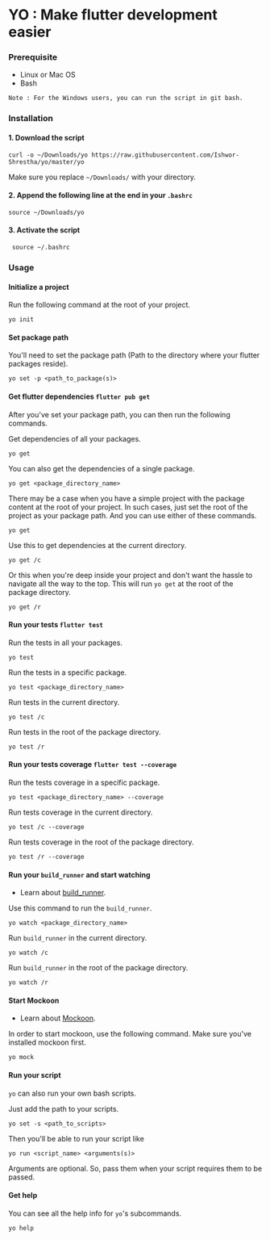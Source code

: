 # YO : Make flutter development easier

### Prerequisite

- Linux or Mac OS
- Bash

 `Note : For the Windows users, you can run the script in git bash.`

### Installation

#### 1. Download the script
```shell script
curl -o ~/Downloads/yo https://raw.githubusercontent.com/Ishwor-Shrestha/yo/master/yo
```
Make sure you replace `~/Downloads/` with your directory.

#### 2. Append the following line at the end in your `.bashrc`
```shell script
source ~/Downloads/yo  
```

#### 3. Activate the script
```shell script
 source ~/.bashrc  
```

### Usage

#### Initialize a project

Run the following command at the root of your project.
```shell script
yo init
```

#### Set package path
You'll need to set the package path (Path to the directory where your flutter packages reside).

```shell script
yo set -p <path_to_package(s)>
```

#### Get flutter dependencies `flutter pub get`
After you've set your package path, you can then run the following commands.

Get dependencies of all your packages.
```shell script
yo get
```

You can also get the dependencies of a single package.
```shell script
yo get <package_directory_name>
```

There may be a case when you have a simple project with the package content at the root of your project. In such cases, just set the root of the project as your package path. And you can use either of these commands.
```shell script
yo get
```

Use this to get dependencies at the current directory.
```shell script
yo get /c
```

Or this when you're deep inside your project and don't want the hassle to navigate all the way to the top. This will run `yo get` at the root of the package directory.
```shell script
yo get /r
```

#### Run your tests `flutter test`
Run the tests in all your packages.
```shell script
yo test
```

Run the tests in a specific package.
```shell script
yo test <package_directory_name>
```

Run tests in the current directory.
```shell script
yo test /c
```

Run tests in the root of the package directory.
```shell script
yo test /r
```

#### Run your tests coverage `flutter test --coverage`
Run the tests coverage in a specific package.
```shell script
yo test <package_directory_name> --coverage
```

Run tests coverage in the current directory.
```shell script
yo test /c --coverage
```

Run tests coverage in the root of the package directory.
```shell script
yo test /r --coverage
```

#### Run your `build_runner` and start watching
- Learn about [build_runner](https://pub.dev/packages/build_runner).

Use this command to run the `build_runner`.

```shell script
yo watch <package_directory_name>
```

Run `build_runner` in the current directory.
```shell script
yo watch /c
```

Run `build_runner` in the root of the package directory.
```shell script
yo watch /r
```

#### Start Mockoon
- Learn about [Mockoon](https://mockoon.com/).

In order to start mockoon, use the following command. Make sure you've installed mockoon first.
```shell script
yo mock
```

#### Run your script
`yo` can also run your own bash scripts.

Just add the path to your scripts.

```shell script
yo set -s <path_to_scripts>
```

Then you'll be able to run your script like
```shell script
yo run <script_name> <arguments(s)>
```
Arguments are optional. So, pass them when your script requires them to be passed.

#### Get help
You can see all the help info for `yo`'s subcommands.
```shell script
yo help
```

